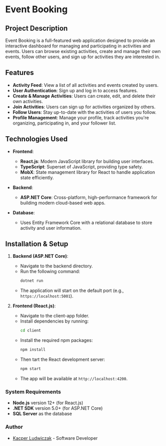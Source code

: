 # Event Booking

## Project Description
Event Booking is a full-featured web application designed to provide an interactive dashboard for managing and participating in activities and events. Users can browse existing activities, create and manage their own events, follow other users, and sign up for activities they are interested in.

## Features

- **Activity Feed**: View a list of all activities and events created by users.
- **User Authentication**: Sign up and log in to access features.
- **Create & Manage Activities**: Users can create, edit, and delete their own activities.
- **Join Activities**: Users can sign up for activities organized by others.
- **Follow Users**: Stay up-to-date with the activities of users you follow.
- **Profile Management**: Manage your profile, track activities you're organizing, participating in, and your follower list.

## Technologies Used

- **Frontend**: 
  - **React.js**: Modern JavaScript library for building user interfaces.
  - **TypeScript**: Superset of JavaScript, providing type safety.
  - **MobX**: State management library for React to handle application state efficiently.
  
- **Backend**: 
  - **ASP.NET Core**: Cross-platform, high-performance framework for building modern cloud-based web apps.
  
- **Database**: 
  - Uses Entity Framework Core with a relational database to store activity and user information.

## Installation & Setup

1. **Backend (ASP.NET Core)**:
   - Navigate to the backend directory.
   - Run the following command:
     ```bash
     dotnet run
     ```
   - The application will start on the default port (e.g., `https://localhost:5001`).

2. **Frontend (React.js)**:
   - Navigate to the client-app folder.
   - Install dependencies by running:
     ```bash
     cd client
     ```
   - Install the required npm packages:
     ```bash
     npm install
     ```
   - Then tart the React development server:
     ```bash
     npm start
     ```
   - The app will be available at `http://localhost:4200`.
     
### System Requirements

- **Node.js** version 12+ (for React.js)
- **.NET SDK** version 5.0+ (for ASP.NET Core)
- **SQL Server** as the database

### Author
- [Kacper Ludwiczak](https://github.com/KacperLudwiczak) - Software Developer

